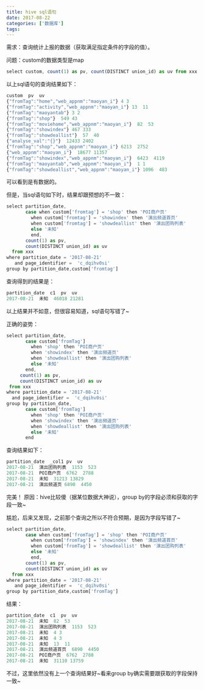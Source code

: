 ```yaml
---
title: hive sql语句
date: 2017-08-22
categories: ['数据库']
tags:
---
```

需求：查询统计上报的数据（获取满足指定条件的字段的值）。

<!-- more -->

问题：custom的数据类型是map
``` javascript
select custom, count(1) as pv, count(DISTINCT union_id) as uv from xxx where partition_date = '2017-08-21' and page_identifier = 'c_dqihv0si' group by custom
```
以上sql语句的查询结果如下：
``` javascript
custom  pv  uv
{"fromTag":"home","web_appnm":"maoyan_i"} 4 3
{"fromTag":"activity","web_appnm":"maoyan_i"} 13  11
{"fromTag":"maoyantab"} 3 2
{"fromTag":"shop"}  549 43
{"fromTag":"moviehome","web_appnm":"maoyan_i"}  82  53
{"fromTag":"showindex"} 467 333
{"fromTag":"showdeallist"}  57  40
{"analyse_val":"{}"}  12433 2402
{"fromTag":"shop","web_appnm":"maoyan_i"} 6213  2752
{"web_appnm":"maoyan_i"}  18677 11357
{"fromTag":"showindex","web_appnm":"maoyan_i"}  6423  4119
{"fromTag":"maoyantab","web_appnm":"maoyan_i"}  1 1
{"fromTag":"showdeallist","web_appnm":"maoyan_i"} 1096  483
```
可以看到是有数据的。

但是，当sql语句如下时，结果却跟预想的不一致：
``` javascript
select partition_date,
       case when custom['fromtag'] = 'shop' then 'POI商户页'
         when custom['fromtag'] = 'showindex' then '演出频道首页'
         when custom['fromtag'] = 'showdeallist' then '演出团购列表'
         else '未知'
         end,
       count(1) as pv,
       count(DISTINCT union_id) as uv
  from xxx
where partition_date = '2017-08-21'
   and page_identifier =  'c_dqihv0si'
group by partition_date,custom['fromtag']
```
查询得到的结果是：
``` javascript
partition_date  c1  pv  uv
2017-08-21  未知  46018 21281
```
以上结果并不如意，但很容易知道，sql语句写错了~

正确的姿势：
``` javascript
select partition_date,
       case custom['fromTag']
         when 'shop' then 'POI商户页'
         when 'showindex' then '演出频道页'
         when 'showdeallist' then '演出团购列表'
         else '未知'
       end,
     count(1) as pv,
     count(DISTINCT union_id) as uv
 from xxx
where partition_date = '2017-08-21'
  and page_identifier =  'c_dqihv0si'
group by partition_date,
       case custom['fromTag']
         when 'shop' then 'POI商户页'
         when 'showindex' then '演出频道页'
         when 'showdeallist' then '演出团购列表'
         else '未知'
       end
```
查询结果如下：
``` javascript
partition_date  _col1 pv  uv
2017-08-21  演出团购列表  1153  523
2017-08-21  POI商户页  6762  2788
2017-08-21  未知  31213 13829
2017-08-21  演出频道页 6890  4450
```
完美！
原因：hive比较傻（据某位数据大神说），group by的字段必须和获取的字段一致~

尴尬，后来又发现，之前那个查询之所以不符合预期，是因为字段写错了~
``` javascript
select partition_date,
       case when custom['fromTag'] = 'shop' then 'POI商户页'
         when custom['fromTag'] = 'showindex' then '演出频道首页'
         when custom['fromTag'] = 'showdeallist' then '演出团购列表'
         else '未知'
         end,
       count(1) as pv,
       count(DISTINCT union_id) as uv
  from xxx
where partition_date = '2017-08-21'
   and page_identifier =  'c_dqihv0si'
group by partition_date,custom['fromTag']
```
结果：
``` javascript
partition_date  c1  pv  uv
2017-08-21  未知  82  53
2017-08-21  演出团购列表  1153  523
2017-08-21  未知  4 3
2017-08-21  未知  4 3
2017-08-21  未知  13  11
2017-08-21  演出频道首页  6890  4450
2017-08-21  POI商户页  6762  2788
2017-08-21  未知  31110 13759
```
不过，这里依然没有上一个查询结果好~看来group by确实需要跟获取的字段保持一致~





